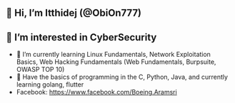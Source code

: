 ## 👋 Hi, I’m Itthidej (@ObiOn777)
## 👀 I’m interested in CyberSecurity
- 🌱 I’m currently learning Linux Fundamentals, Network Exploitation Basics, Web Hacking Fundamentals (Web Fundamentals, Burpsuite, OWASP TOP 10)
- 💞️ Have the basics of programming in the C, Python, Java, and currently learning golang, flutter
- Facebook: https://www.facebook.com/Boeing.Aramsri

<!---
ObiOn777/ObiOn777 is a ✨ special ✨ repository because its `README.md` (this file) appears on your GitHub profile.
You can click the Preview link to take a look at your changes.
--->
